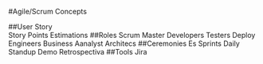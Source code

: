 #Agile/Scrum Concepts


##User Story 	
	Story Points Estimations
##Roles
	Scrum Master
	Developers
	Testers
	Deploy Engineers
	Business Aanalyst
	Architecs
##Ceremonies
	Es
	Sprints
	Daily Standup
	Demo
	Retrospectiva
##Tools
	Jira
		